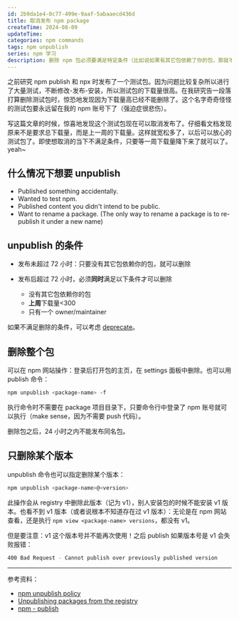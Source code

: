 ```yaml
---
id: 2b9da1e4-0c77-499e-9aaf-5abaaecd436d
title: 取消发布 npm package
createTime: 2024-08-09
updateTime:
categories: npm commands
tags: npm unpublish
series: npm 学习
description: 删除 npm 包必须要满足特定条件（比如说如果有其它包依赖了你的包，那就不允许删除了）。可以删除整个包，也可以只删除某个版本。
---
```


之前研究 npm publish 和 npx 时发布了一个测试包。因为问题比较复杂所以进行了大量测试，不断修改-发布-安装，所以测试包的下载量很高。在我研究告一段落打算删除测试包时，惊恐地发现因为下载量高已经不能删除了。这个名字奇奇怪怪的测试包要永远留在我的 npm 账号下了（强迫症很悲伤）。

写这篇文章的时候，惊喜地发现这个测试包现在可以取消发布了。仔细看文档发现原来不是要求总下载量，而是上一周的下载量。这样就宽松多了，以后可以放心的测试包了。即使想取消的当下不满足条件，只要等一周下载量降下来了就可以了。yeah~

## 什么情况下想要 unpublish

- Published something accidentally.
- Wanted to test npm.
- Published content you didn't intend to be public.
- Want to rename a package. (The only way to rename a package is to re-publish it under a new name)

## unpublish 的条件

- 发布未超过 72 小时：只要没有其它包依赖你的包，就可以删除

- 发布后超过 72 小时，必须**同时**满足以下条件才可以删除
  - 没有其它包依赖你的包
  - **上周**下载量<300
  - 只有一个 owner/maintainer

如果不满足删除的条件，可以考虑 [deprecate](https://docs.npmjs.com/cli/deprecate/)。

## 删除整个包

可以在 npm 网站操作：登录后打开包的主页，在 settings 面板中删除。也可以用 publish 命令：

```bash
npm unpublish <package-name> -f
```

执行命令时不需要在 package 项目目录下，只要命令行中登录了 npm 账号就可以执行（make sense，因为不需要 push 代码）。

删除包之后，24 小时之内不能发布同名包。

## 只删除某个版本

unpublish 命令也可以指定删除某个版本：

```bash
npm unpublish <package-name>@<version>
```

此操作会从 registry 中删除此版本（记为 v1），别人安装包的时候不能安装 v1 版本。也看不到 v1 版本（或者说根本不知道存在过 v1 版本）：无论是在 npm 网站查看，还是执行 `npm view <package-name> versions`，都没有 v1。

但是要注意：v1 这个版本号并不能再次使用！之后 publish 如果版本号是 v1 会失败报错：

```bash
400 Bad Request - Cannot publish over previously published version
```

---

参考资料：

- [npm unpublish policy](https://docs.npmjs.com/policies/unpublish)
- [Unpublishing packages from the registry](https://docs.npmjs.com/unpublishing-packages-from-the-registry)
- [npm - publish](https://docs.npmjs.com/cli/v10/commands/npm-unpublish)
